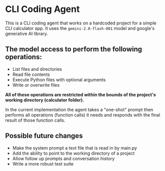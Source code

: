 # CLI Coding Agent

This is a CLI coding agent that works on a hardcoded project for a simple CLI calculator app. It uses the `gemini-2.0-flash-001` model and google's generative AI library.

## The model access to perform the following operations:

- List files and directories
- Read file contents
- Execute Python files with optional arguments
- Write or overwrite files

**All of these operations are restricted within the bounds of the project's working directory (calculator folder).**

In the current implementation the agent takes a "one-shot" prompt then performs all operations (function calls) it needs and responds with the final result of those function calls.

## Possible future changes

- Make the system prompt a text file that is read in by main.py
- Add the ability to point to the working directory of a project
- Allow follow up prompts and conversation history
- Write a more robust test suite
